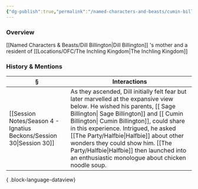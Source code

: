 ```yaml
---
{"dg-publish":true,"permalink":"/named-characters-and-beasts/cumin-billington/","tags":["NPC"],"updated":"2025-06-10T19:10:58.138+01:00"}
---
```



### Overview
[[Named Characters & Beasts/Dill Billington\|Dill Billington]] 's mother and a resident of [[Locations/OFC/The Inchling Kingdom\|The Inchling Kingdom]]

### History & Mentions
| §                                                                       | Interactions                                                                                                                                                                                                                                                                                                                                                    |
| ----------------------------------------------------------------------- | --------------------------------------------------------------------------------------------------------------------------------------------------------------------------------------------------------------------------------------------------------------------------------------------------------------------------------------------------------------- |
| [[Session Notes/Season 4 - Ignatius Beckons/Session 30\|Session 30]] | As they ascended, Dill initially felt fear but later marvelled at the expansive view below. He wished his parents, [[ Sage Billington\| Sage Billington]] and [[ Cumin Billington\| Cumin Billington]], could share in this experience. Intrigued, he asked [[The Party/Halfbie\|Halfbie]] about other wonders they could show him. [[The Party/Halfbie\|Halfbie]] then launched into an enthusiastic monologue about chicken noodle soup. |

{ .block-language-dataview}
